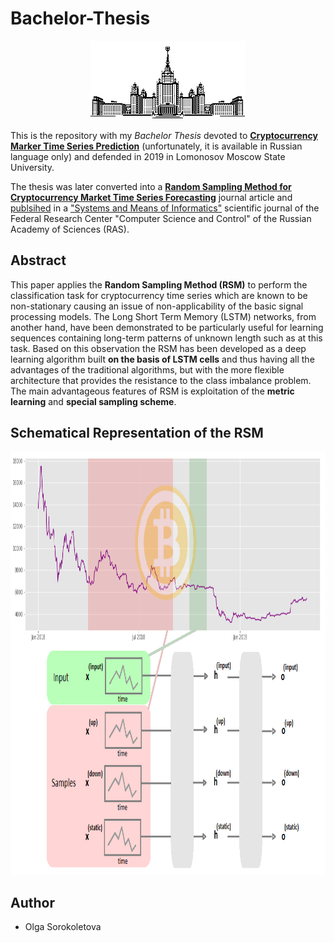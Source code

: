 # Bachelor-Thesis

<p align="center">
  <img src="./images/mgu.png" width="248" height="126"/>
</p>

This is the repository with my *Bachelor Thesis* devoted to [**Cryptocurrency Marker Time Series Prediction**](https://github.com/olga-sorokoletova/Bachelor-Thesis/blob/main/Cryptocurrency%20market%20time%20series%20prediction%20(thesis).pdf) (unfortunately, it is available in Russian language only) and defended in 2019 in Lomonosov Moscow State University.

The thesis was later converted into a [**Random Sampling Method for Cryptocurrency Market Time Series Forecasting**](https://github.com/olga-sorokoletova/Bachelor-Thesis/blob/main/Random%20sampling%20method%0Afor%20cryptocurrency%20market%20time%20series%20forecasting%20(article).pdf) journal article and [publsihed](http://www.ipiran.ru/journal_system/article/08696527190406.html) in a  ["Systems and Means of Informatics"](http://www.ipiran.ru/english/journal_systems/) scientific journal of the Federal Research Center "Computer Science and Control" of the Russian Academy of Sciences (RAS).

## Abstract

This paper applies the **Random Sampling Method (RSM)** to perform the classification task for cryptocurrency time series which are known to be non-stationary causing an issue of non-applicability of the basic signal processing models. The Long Short Term Memory (LSTM) networks, from another hand, have been demonstrated to be particularly useful for learning sequences containing long-term patterns of unknown length such as at this task. Based on this observation the RSM has been developed as a deep learning algorithm built **on the basis of LSTM cells** and thus having all the advantages of the traditional algorithms, but with the more flexible architecture that provides the resistance to the class imbalance problem. The main advantageous features of RSM is exploitation of the **metric learning** and **special sampling scheme**.

## Schematical Representation of the RSM

<p align="center">
  <img src="./images/img_2_cut.png" width="933" height="677"/>
</p>

## Author
* Olga Sorokoletova
